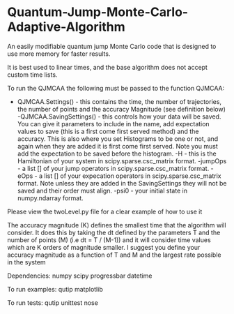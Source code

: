 # Quantum-Jump-Monte-Carlo-Adaptive-Algorithm
An easily modifiable quantum jump Monte Carlo code that is designed to use more memory for faster results.

It is best used to linear times, and the base algorithm does not accept custom time lists.

To run the QJMCAA  the following must be passed to the function QJMCAA:
- QJMCAA.Settings() - this contains the time, the number of trajectories, the number of points and the accuracy Magnitude (see definition below)
-QJMCAA.SavingSettings() - this controls how your data will be saved. You can give it parameters to include in the name, add expectation values to save (this is a first come first served method) and the accuracy. This is also where you set Histograms to be one or not, and again when they are added it is first come first served. Note you must add the expectation to be saved before the histogram.
-H - this is the Hamiltonian of your system in scipy.sparse.csc_matrix format.
-jumpOps - a list [] of your jump operators in scipy.sparse.csc_matrix format.
-eOps - a list [] of your expecation operators in scipy.sparse.csc_matrix format. Note unless they are added in the SavingSettings they will not be saved and their order must align.
-psi0 - your initial state in numpy.ndarray format.

Please view the twoLevel.py file for a clear example of how to use it

The accuracy magnitude (K) defines the smallest time that the algorithm will consider. It does this by taking the dt defined by the parameters T and the number of points (M) (i.e dt = T / (M-1)) and it will consider time values which are K orders of magnitude smaller. I suggest you define your accuracy magnitude as a function of T and M and the largest rate possible in the system

Dependencies:
numpy
scipy
progressbar
datetime

To run examples:
qutip
matplotlib


To run tests:
qutip
unittest
nose
